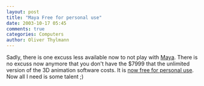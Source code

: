 ```yaml
---
layout: post
title: "Maya Free for personal use"
date: 2003-10-17 05:45
comments: true
categories: Computers
author: Oliver Thylmann
---
```



Sadly, there is one excuss less available now to not play with [Maya](http://www.alias.com/eng/products-services/maya/maya_ple/index.shtml). There is no excuss now anymore that you don't have the $7999 that the unlimited version of the 3D animation software costs. It is [now free for personal use](http://home.businesswire.com/portal/site/google/index.jsp?ndmViewId=news_view&amp;newsId=20031015005537&amp;newsLang=en). Now all I need is some talent ;)

